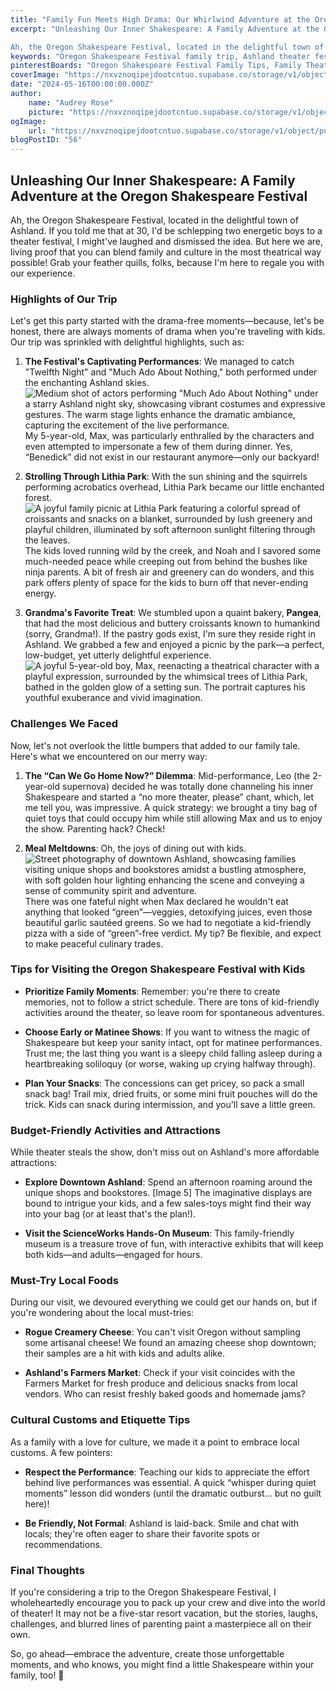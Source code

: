 ```yaml
---
title: "Family Fun Meets High Drama: Our Whirlwind Adventure at the Oregon Shakespeare Festival!"
excerpt: "Unleashing Our Inner Shakespeare: A Family Adventure at the Oregon Shakespeare Festival

Ah, the Oregon Shakespeare Festival, located in the delightful town of Ashland."
keywords: "Oregon Shakespeare Festival family trip, Ashland theater festival with kids, visiting Oregon Shakespeare Festival, family-friendly activities Ashland, best shows at Oregon Shakespeare Festival, Lithia Park Ashland with kids, tips for visiting theater with children, kid-friendly dining Ashland, budget-friendly family adventures Ashland, local foods Ashland Oregon, exploring downtown Ashland, ScienceWorks Hands-On Museum Ashland, must-try local treats Ashland, planning snacks for theater visits, cultural customs at Oregon Shakespeare Festival, family travel tips Ashland, visiting Ashland with toddlers, Shakespeare performances for families, picnic spots in Lithia Park"
pinterestBoards: "Oregon Shakespeare Festival Family Tips, Family Theater Adventures, Traveling with Kids, Cultural Family Experiences"
coverImage: "https://nxvznoqipejdootcntuo.supabase.co/storage/v1/object/public/travel-blog-images/image_56_0.png"
date: "2024-05-16T00:00:00.000Z"
author:
    name: "Audrey Rose"
    picture: "https://nxvznoqipejdootcntuo.supabase.co/storage/v1/object/public/character-reference/audrey_avatar_square.png?t=2024-12-21T13%3A26%3A30.307Z"
ogImage:
    url: "https://nxvznoqipejdootcntuo.supabase.co/storage/v1/object/public/travel-blog-images/image_56_0.png"
blogPostID: "56"
---
```

    

## Unleashing Our Inner Shakespeare: A Family Adventure at the Oregon Shakespeare Festival

Ah, the Oregon Shakespeare Festival, located in the delightful town of Ashland. If you told me that at 30, I'd be schlepping two energetic boys to a theater festival, I might've laughed and dismissed the idea. But here we are, living proof that you can blend family and culture in the most theatrical way possible! Grab your feather quills, folks, because I'm here to regale you with our experience.

### Highlights of Our Trip

Let's get this party started with the drama-free moments—because, let's be honest, there are always moments of drama when you're traveling with kids. Our trip was sprinkled with delightful highlights, such as:

1. **The Festival's Captivating Performances**: We managed to catch "Twelfth Night" and "Much Ado About Nothing," both performed under the enchanting Ashland skies. ![Medium shot of actors performing "Much Ado About Nothing" under a starry Ashland night sky, showcasing vibrant costumes and expressive gestures. The warm stage lights enhance the dramatic ambiance, capturing the excitement of the live performance.](https://nxvznoqipejdootcntuo.supabase.co/storage/v1/object/public/travel-blog-images/image_56_0.png) My 5-year-old, Max, was particularly enthralled by the characters and even attempted to impersonate a few of them during dinner. Yes, “Benedick” did not exist in our restaurant anymore—only our backyard! 

2. **Strolling Through Lithia Park**: With the sun shining and the squirrels performing acrobatics overhead, Lithia Park became our little enchanted forest. ![A joyful family picnic at Lithia Park featuring a colorful spread of croissants and snacks on a blanket, surrounded by lush greenery and playful children, illuminated by soft afternoon sunlight filtering through the leaves.](https://nxvznoqipejdootcntuo.supabase.co/storage/v1/object/public/travel-blog-images/image_56_1.png) The kids loved running wild by the creek, and Noah and I savored some much-needed peace while creeping out from behind the bushes like ninja parents. A bit of fresh air and greenery can do wonders, and this park offers plenty of space for the kids to burn off that never-ending energy.

3. **Grandma's Favorite Treat**: We stumbled upon a quaint bakery, **Pangea**, that had the most delicious and buttery croissants known to humankind (sorry, Grandma!). If the pastry gods exist, I'm sure they reside right in Ashland. We grabbed a few and enjoyed a picnic by the park—a perfect, low-budget, yet utterly delightful experience. ![A joyful 5-year-old boy, Max, reenacting a theatrical character with a playful expression, surrounded by the whimsical trees of Lithia Park, bathed in the golden glow of a setting sun. The portrait captures his youthful exuberance and vivid imagination.](https://nxvznoqipejdootcntuo.supabase.co/storage/v1/object/public/travel-blog-images/image_56_2.png)

### Challenges We Faced

Now, let's not overlook the little bumpers that added to our family tale. Here's what we encountered on our merry way:

1. **The “Can We Go Home Now?” Dilemma**: Mid-performance, Leo (the 2-year-old supernova) decided he was totally done channeling his inner Shakespeare and started a “no more theater, please” chant, which, let me tell you, was impressive. A quick strategy: we brought a tiny bag of quiet toys that could occupy him while still allowing Max and us to enjoy the show. Parenting hack? Check!

2. **Meal Meltdowns**: Oh, the joys of dining out with kids. ![Street photography of downtown Ashland, showcasing families visiting unique shops and bookstores amidst a bustling atmosphere, with soft golden hour lighting enhancing the scene and conveying a sense of community spirit and adventure.](https://nxvznoqipejdootcntuo.supabase.co/storage/v1/object/public/travel-blog-images/image_56_3.png) There was one fateful night when Max declared he wouldn't eat anything that looked “green”—veggies, detoxifying juices, even those beautiful garlic sautéed greens. So we had to negotiate a kid-friendly pizza with a side of “green”-free verdict. My tip? Be flexible, and expect to make peaceful culinary trades. 

### Tips for Visiting the Oregon Shakespeare Festival with Kids

- **Prioritize Family Moments**: Remember: you're there to create memories, not to follow a strict schedule. There are tons of kid-friendly activities around the theater, so leave room for spontaneous adventures.

- **Choose Early or Matinee Shows**: If you want to witness the magic of Shakespeare but keep your sanity intact, opt for matinee performances. Trust me; the last thing you want is a sleepy child falling asleep during a heartbreaking soliloquy (or worse, waking up crying halfway through).

- **Plan Your Snacks**: The concessions can get pricey, so pack a small snack bag! Trail mix, dried fruits, or some mini fruit pouches will do the trick. Kids can snack during intermission, and you'll save a little green.

### Budget-Friendly Activities and Attractions

While theater steals the show, don't miss out on Ashland's more affordable attractions:

- **Explore Downtown Ashland**: Spend an afternoon roaming around the unique shops and bookstores. [Image 5] The imaginative displays are bound to intrigue your kids, and a few sales-toys might find their way into your bag (or at least that's the plan!). 

- **Visit the ScienceWorks Hands-On Museum**: This family-friendly museum is a treasure trove of fun, with interactive exhibits that will keep both kids—and adults—engaged for hours.

### Must-Try Local Foods

During our visit, we devoured everything we could get our hands on, but if you're wondering about the local must-tries:

- **Rogue Creamery Cheese**: You can't visit Oregon without sampling some artisanal cheese! We found an amazing cheese shop downtown; their samples are a hit with kids and adults alike. 

- **Ashland's Farmers Market**: Check if your visit coincides with the Farmers Market for fresh produce and delicious snacks from local vendors. Who can resist freshly baked goods and homemade jams?

### Cultural Customs and Etiquette Tips

As a family with a love for culture, we made it a point to embrace local customs. A few pointers:

- **Respect the Performance**: Teaching our kids to appreciate the effort behind live performances was essential. A quick “whisper during quiet moments” lesson did wonders (until the dramatic outburst… but no guilt here)!

- **Be Friendly, Not Formal**: Ashland is laid-back. Smile and chat with locals; they're often eager to share their favorite spots or recommendations.

### Final Thoughts

If you're considering a trip to the Oregon Shakespeare Festival, I wholeheartedly encourage you to pack up your crew and dive into the world of theater! It may not be a five-star resort vacation, but the stories, laughs, challenges, and blurred lines of parenting paint a masterpiece all on their own. 

So, go ahead—embrace the adventure, create those unforgettable moments, and who knows, you might find a little Shakespeare within your family, too! 🌟